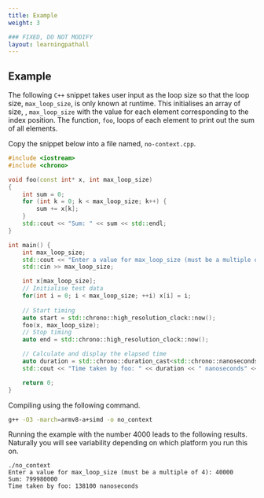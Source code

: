 ```yaml
---
title: Example
weight: 3

### FIXED, DO NOT MODIFY
layout: learningpathall
---
```


## Example

The following `C++` snippet takes user input as the loop size so that the loop size, `max_loop_size`, is only known at runtime. This initialises an array of size, , `max_loop_size` with the value for each element corresponding to the index position. The function, `foo`, loops of each element to print out the sum of all elements. 

Copy the snippet below into a file named, `no-context.cpp`. 

```cpp
#include <iostream>
#include <chrono>

void foo(const int* x, int max_loop_size)
{
    int sum = 0;
    for (int k = 0; k < max_loop_size; k++) {
        sum += x[k];
    }
    std::cout << "Sum: " << sum << std::endl;
}

int main() {
    int max_loop_size;
    std::cout << "Enter a value for max_loop_size (must be a multiple of 4): ";
    std::cin >> max_loop_size;

    int x[max_loop_size];
    // Initialise test data
    for(int i = 0; i < max_loop_size; ++i) x[i] = i;
 
    // Start timing
    auto start = std::chrono::high_resolution_clock::now();
    foo(x, max_loop_size);
    // Stop timing
    auto end = std::chrono::high_resolution_clock::now();

    // Calculate and display the elapsed time
    auto duration = std::chrono::duration_cast<std::chrono::nanoseconds>(end - start).count();
    std::cout << "Time taken by foo: " << duration << " nanoseconds" << std::endl;

    return 0;
}
```

Compiling using the following command. 

```bash
g++ -O3 -march=armv8-a+simd -o no_context
```

Running the example with the number 4000 leads to the following results. Naturally you will see variability depending on which platform you run this on. 

```output
./no_context 
Enter a value for max_loop_size (must be a multiple of 4): 40000
Sum: 799980000
Time taken by foo: 138100 nanoseconds
```

